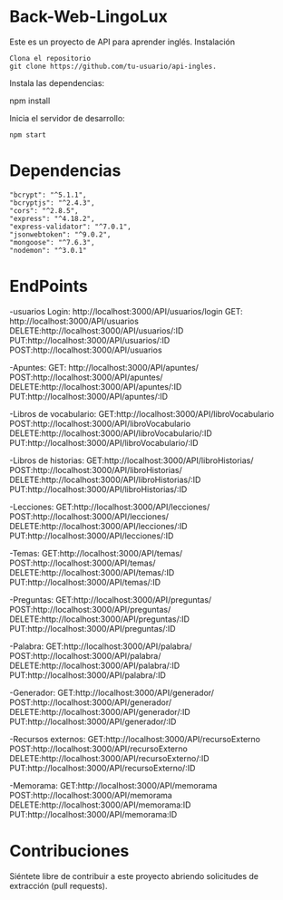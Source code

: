 # Back-Web-LingoLux

Este es un proyecto de API para aprender inglés.
Instalación

    Clona el repositorio
    git clone https://github.com/tu-usuario/api-ingles.

Instala las dependencias:

   npm install


Inicia el servidor de desarrollo:

    npm start

# Dependencias 

    "bcrypt": "^5.1.1",
    "bcryptjs": "^2.4.3",
    "cors": "^2.8.5",
    "express": "^4.18.2",
    "express-validator": "^7.0.1",
    "jsonwebtoken": "^9.0.2",
    "mongoose": "^7.6.3",
    "nodemon": "^3.0.1"

# EndPoints

-usuarios
  Login: http://localhost:3000/API/usuarios/login
  GET: http://localhost:3000/API/usuarios
  DELETE:http://localhost:3000/API/usuarios/:ID
  PUT:http://localhost:3000/API/usuarios/:ID
  POST:http://localhost:3000/API/usuarios

-Apuntes: 
  GET: http://localhost:3000/API/apuntes/
  POST:http://localhost:3000/API/apuntes/
  DELETE:http://localhost:3000/API/apuntes/:ID
  PUT:http://localhost:3000/API/apuntes/:ID

-Libros de vocabulario:
  GET:http://localhost:3000/API/libroVocabulario
  POST:http://localhost:3000/API/libroVocabulario
  DELETE:http://localhost:3000/API/libroVocabulario/:ID
  PUT:http://localhost:3000/API/libroVocabulario/:ID

-Libros de historias:
  GET:http://localhost:3000/API/libroHistorias/
  POST:http://localhost:3000/API/libroHistorias/
  DELETE:http://localhost:3000/API/libroHistorias/:ID
  PUT:http://localhost:3000/API/libroHistorias/:ID

-Lecciones:
  GET:http://localhost:3000/API/lecciones/
  POST:http://localhost:3000/API/lecciones/
  DELETE:http://localhost:3000/API/lecciones/:ID
  PUT:http://localhost:3000/API/lecciones/:ID

-Temas:
  GET:http://localhost:3000/API/temas/
  POST:http://localhost:3000/API/temas/
  DELETE:http://localhost:3000/API/temas/:ID
  PUT:http://localhost:3000/API/temas/:ID

-Preguntas:
  GET:http://localhost:3000/API/preguntas/
  POST:http://localhost:3000/API/preguntas/
  DELETE:http://localhost:3000/API/preguntas/:ID
  PUT:http://localhost:3000/API/preguntas/:ID

-Palabra:
  GET:http://localhost:3000/API/palabra/
  POST:http://localhost:3000/API/palabra/
  DELETE:http://localhost:3000/API/palabra/:ID
  PUT:http://localhost:3000/API/palabra/:ID

-Generador:
  GET:http://localhost:3000/API/generador/
  POST:http://localhost:3000/API/generador/
  DELETE:http://localhost:3000/API/generador/:ID
  PUT:http://localhost:3000/API/generador/:ID

-Recursos externos:
  GET:http://localhost:3000/API/recursoExterno
  POST:http://localhost:3000/API/recursoExterno
  DELETE:http://localhost:3000/API/recursoExterno/:ID
  PUT:http://localhost:3000/API/recursoExterno/:ID

-Memorama:
  GET:http://localhost:3000/API/memorama
  POST:http://localhost:3000/API/memorama
  DELETE:http://localhost:3000/API/memorama:ID
  PUT:http://localhost:3000/API/memorama:ID

# Contribuciones

Siéntete libre de contribuir a este proyecto abriendo solicitudes de extracción (pull requests).
